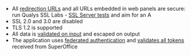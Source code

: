 * All [redirection URLs][1] and all URLs embedded in web panels are secure: run Qualys SSL Labs - [SSL Server tests][2] and aim for an A
* SSL 2.0 and 3.0 are disabled
* TLS 1.2 is supported
* All data is [validated on input][3] and escaped on output
* The application uses [federated authentication][4] and [validates all tokens][5] received from SuperOffice

<!-- Referenced links -->
[1]: ../redirects/index.md
[2]: https://www.ssllabs.com/ssltest/analyze.html
[3]: https://owasp.org/www-project-cheat-sheets/cheatsheets/Input_Validation_Cheat_Sheet
[4]: ../../../../data-access/docs/authentication/online/federated-auth.md
[5]: ../../../../data-access/docs/authentication/online/validate-security-tokens.md
